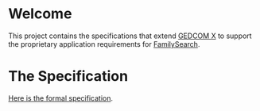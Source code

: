 # Welcome

This project contains the specifications that extend [GEDCOM X](http://www.gedcomx.org)
to support the proprietary application requirements for [FamilySearch](https://familysearch.org).

# The Specification

[Here is the formal specification](./specifications/gedcomx-familysearch-specification.md).

